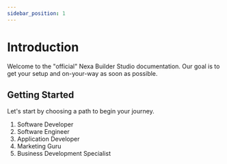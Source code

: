 ```yaml
---
sidebar_position: 1
---
```


# Introduction

Welcome to the "official" Nexa Builder Studio documentation. Our goal is to get your setup and on-your-way as soon as possible.

## Getting Started

Let's start by choosing a path to begin your journey.

1. Software Developer
0. Software Engineer
0. Application Developer
0. Marketing Guru
0. Business Development Specialist
